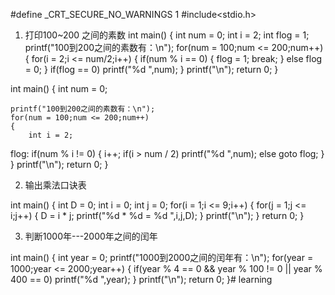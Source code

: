 #define _CRT_SECURE_NO_WARNINGS 1
#include<stdio.h>

1. 打印100~200 之间的素数
int main()
{
	int num = 0;
	int i = 2;
	int flog = 1;
	printf("100到200之间的素数有：\n");
	for(num = 100;num <= 200;num++)
	{
		for(i = 2;i <= num/2;i++)
		{
			if(num % i == 0)
			{
				flog = 1;
				break;
			}
			else
				flog = 0;
		}
		if(flog == 0)
		printf("%d ",num);
	}
	printf("\n");
	return 0;
}

int main()
{
	int num = 0;
	
	printf("100到200之间的素数有：\n");
	for(num = 100;num <= 200;num++)
	{
		int i = 2;
flog:
		if(num % i != 0)
		{
			i++;
			if(i > num / 2)
				printf("%d ",num);
			else
				goto flog;
		}
	}
	printf("\n");
	return 0;
}



2. 输出乘法口诀表

int main()
{
	int D = 0;
	int i = 0;
	int j = 0;
	for(i = 1;i <= 9;i++)
	{
		for(j = 1;j <= i;j++)
		{
			D = i * j;
			printf("%d * %d = %d ",i,j,D);
		}
		printf("\n");
	}
	return 0;
}

3. 判断1000年---2000年之间的闰年

int main()
{
	int year = 0;
	printf("1000到2000之间的闰年有：\n");
	for(year = 1000;year <= 2000;year++)
	{
		if(year % 4 == 0 && year % 100 != 0 || year % 400 == 0)
			printf("%d  ",year);
	}
	printf("\n");
	return 0;
}# learning
